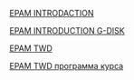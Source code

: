 [EPAM INTRODACTION](https://training.by/#!/Training/2397?lang=ru)

[EPAM INTRODUCTION G-DISK](https://drive.google.com/drive/folders/1lJCjEHw5ax-m_PM3nCm6-QGWkkdHNtsF?usp=sharing)

[EPAM TWD](https://training.by/#!/Training/3135?lang=ru)

[EPAM TWD программа курса](https://docs.google.com/document/d/15zEqZHLuvOuWLykfSYB3ZKK-JD5dyMD_/edit?usp=sharing&ouid=116032710274701598015&rtpof=true&sd=true)
